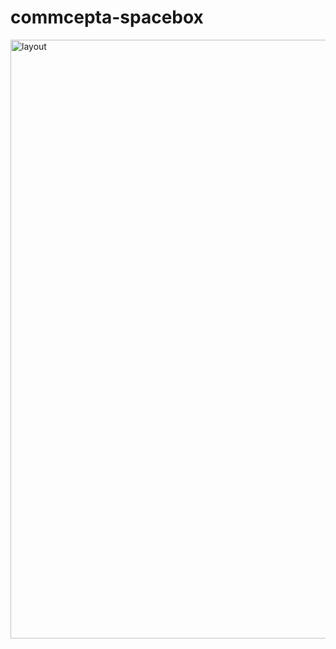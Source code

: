 # commcepta-spacebox
<img width="958" alt="layout" src="https://user-images.githubusercontent.com/54703843/108756955-f89ac900-7527-11eb-847d-4fbdbc570db5.png">
